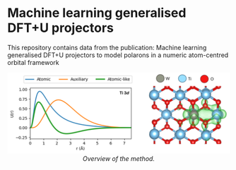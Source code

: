 # Machine learning generalised DFT+U projectors

This repository contains data from the publication: Machine learning generalised DFT+U projectors to model polarons in a numeric atom-centred orbital framework

<p align="center" style="text-align:center">
  <img src="Overview.png" />
  <br>
      <em>Overview of the method.</em>
</p>
